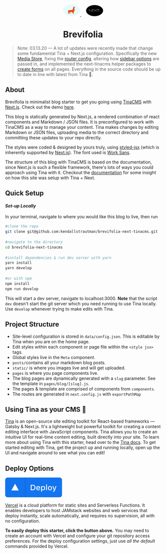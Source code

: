 <p align="center">
  <a style="padding-right: 16px;" href="https://tinacms.org">
    <img src="public/static/logos/Logo_Ellipse.svg" width="55" height="38">
  </a>
  <a href="https://www.nextjs.org/">
    <img src="public/static/logos/next-js.svg" width="55" height="36">
  </a>
</p>
<h1 align="center">
  Brevifolia
</h1>

> Note: 03.13.20 — A lot of updates were recently made that change some fundamental Tina + Next.js configuration. Specifically the new [Media Store](https://github.com/kendallstrautman/brevifolia-next-tinacms/commit/207db822a942532c8288f121b2b2cf6fa13ce919), fixing the [router config](https://github.com/kendallstrautman/brevifolia-next-tinacms/commit/73c1e41f1e947b20ad71cc2ea368854c13f50182), altering how [sidebar options](https://github.com/kendallstrautman/brevifolia-next-tinacms/commit/2b5dfb5493d98162bec7817bf177f92ce568e973) are passed in, and implemented the next-tinacms helper packages to [create forms](https://github.com/kendallstrautman/brevifolia-next-tinacms/commit/eb4c1703500444c444b8d16d6255103a93feaf52) on all pages. Everything in the source code should be up to date in line with latest from Tina 🦙.

## About

Brevifolia is minimalist blog starter to get you going using [TinaCMS](https://tinacms.org) with [Next.js](https://nextjs.org/). Check out the demo [here](https://brevifolia-next-tinacms.now.sh).

This blog is statically generated by Next.js, a rendered combination of react components and Markdown / JSON files. It is preconfigured to work with TinaCMS as a way to manage your content. Tina makes changes by editing Markdown or JSON files, uploading media to the correct directory and committing these updates to your repo directly.

The styles were coded & designed by yours truly, using [styled-jsx](https://github.com/zeit/styled-jsx) (which is inherently supported by [Next.js](https://nextjs.org/docs#built-in-css-support)). The font used is [Work Sans](https://fonts.google.com/specimen/Work+Sans).

The structure of this blog with TinaCMS is based on the documentation, since Next.js is such a flexible framework, there's lots of ways you could approach using Tina with it. Checkout the [documentation](https://tinacms.org/docs/nextjs/overview) for some insight on how this site was setup with Tina + Next.

## Quick Setup

#### _Set-up Locally_

In your terminal, navigate to where you would like this blog to live, then run

```bash
#clone the repo
git clone git@github.com:kendallstrautman/brevifolia-next-tinacms.git

#navigate to the directory
cd brevifolia-next-tinacms

#install dependencies & run dev server with yarn
yarn install
yarn develop

#or with npm
npm install
npm run develop
```

This will start a dev server, navigate to localhost:3000. **Note** that the script `dev` doesn't start the git server which you need running to use Tina locally. Use `develop` whenever trying to make edits with Tina.

## Project Structure

- Site-level configuration is stored in `data/config.json`. This is editable by Tina when you are on the home page.
- Edit styles within each component or page file within the `<style jsx>` tags.
- Global styles live in the `Meta` component.
- `posts/`contains all your markdown blog posts.
- `static/` is where you images live and will get uploaded.
- `pages` is where you page components live.
- The blog pages are dynamically generated with a `slug` parameter. See the template in `pages/blog/[slug].js`.
- The pages & template are comprised of components from `components`.
- The routes are generated in `next.config.js` with `exportPathMap`

## Using Tina as your CMS 🦙

[Tina](https://tinacms.org) is an open-source site editing toolkit for React-based frameworks — Gatsby & Next.js. It's a lightweight but powerful toolkit for creating a content editing interface with JavaScript components. Tina allows you to create an intuitive UI for real-time content editing, built directly into your site. To learn more about using Tina with this starter, head over to the [Tina docs](https://tinacms.org/docs/getting-started/introduction). To get started editing with Tina, get the project up and running locally, open up the UI and navigate around to see what you can edit!

## Deploy Options

[![Deploy to Vercel](public/static/logos/deploy-vercel.svg)](https://vercel.com/import/project?template=https://github.com/kendallstrautman/brevifolia-next-tinacms)

[Vercel](https://vercel.com/docs/v2/introduction) is a cloud platform for static sites and Serverless Functions. It enables developers to host JAMstack websites and web services that deploy instantly, scale automatically, and requires no supervision, all with no configuration.

**To easily deploy this starter, click the button above.** You may need to create an account with Vercel and configure your git repository access preferences. For the deploy configuration settings, just use _all the default_ commands provided by Vercel.
